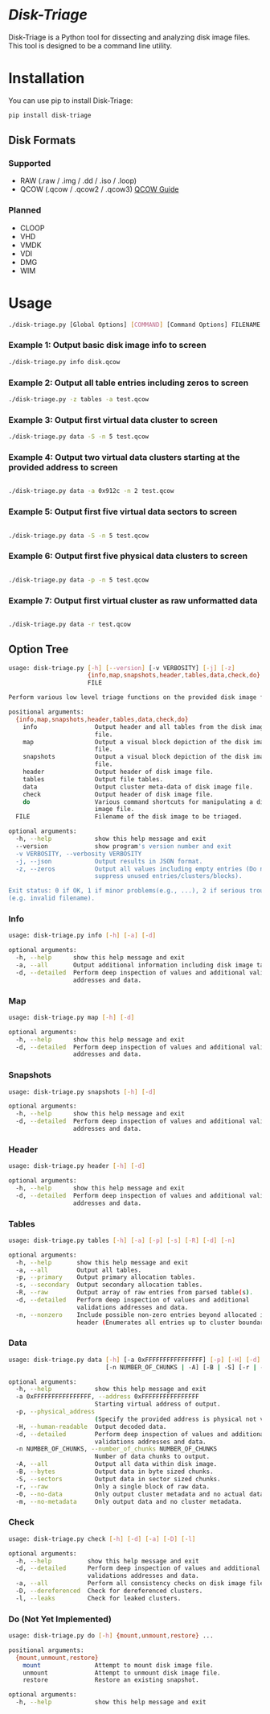 # *Disk-Triage*

Disk-Triage is a Python tool for dissecting and analyzing disk image files. This tool is designed to be a command line utility.

# Installation

You can use pip to install Disk-Triage:

```bash
pip install disk-triage
```

## Disk Formats

### Supported

- RAW (.raw / .img / .dd / .iso / .loop)
- QCOW (.qcow / .qcow2 / .qcow3)  [QCOW Guide](https://github.com/thetacom/disk-triage/blob/master/docs/QCOW_Structure_Guide.md)


### Planned
- CLOOP
- VHD
- VMDK
- VDI
- DMG
- WIM

# Usage

```bash
./disk-triage.py [Global Options] [COMMAND] [Command Options] FILENAME
```
### Example 1: Output basic disk image info to screen
```bash
./disk-triage.py info disk.qcow
```

### Example 2: Output all table entries including zeros to screen
```bash
./disk-triage.py -z tables -a test.qcow
```
### Example 3: Output first virtual data cluster to screen
```bash
./disk-triage.py data -S -n 5 test.qcow
```
### Example 4: Output two virtual data clusters starting at the provided address to screen
```bash

./disk-triage.py data -a 0x912c -n 2 test.qcow
```
### Example 5: Output first five virtual data sectors to screen
```bash

./disk-triage.py data -S -n 5 test.qcow
```
### Example 6: Output first five physical data clusters to screen
```bash

./disk-triage.py data -p -n 5 test.qcow
```
### Example 7: Output first virtual cluster as raw unformatted data
```bash

./disk-triage.py data -r test.qcow
```

## Option Tree

```bash
usage: disk-triage.py [-h] [--version] [-v VERBOSITY] [-j] [-z]
                      {info,map,snapshots,header,tables,data,check,do} ...
                      FILE

Perform various low level triage functions on the provided disk image file.

positional arguments:
  {info,map,snapshots,header,tables,data,check,do}
    info                Output header and all tables from the disk image
                        file.
    map                 Output a visual block depiction of the disk image
                        file.
    snapshots           Output a visual block depiction of the disk image
                        file.
    header              Output header of disk image file.
    tables              Output file tables.
    data                Output cluster meta-data of disk image file.
    check               Output header of disk image file.
    do                  Various command shortcuts for manipulating a disk
                        image file.
  FILE                  Filename of the disk image to be triaged.

optional arguments:
  -h, --help            show this help message and exit
  --version             show program's version number and exit
  -v VERBOSITY, --verbosity VERBOSITY
  -j, --json            Output results in JSON format.
  -z, --zeros           Output all values including empty entries (Do not
                        suppress unused entries/clusters/blocks).

Exit status: 0 if OK, 1 if minor problems(e.g., ...), 2 if serious trouble
(e.g. invalid filename).
```

### Info

```bash
usage: disk-triage.py info [-h] [-a] [-d]

optional arguments:
  -h, --help      show this help message and exit
  -a, --all       Output additional information including disk image tables.
  -d, --detailed  Perform deep inspection of values and additional validations
                  addresses and data.
```

### Map
```bash
usage: disk-triage.py map [-h] [-d]

optional arguments:
  -h, --help      show this help message and exit
  -d, --detailed  Perform deep inspection of values and additional validations
                  addresses and data.
```

### Snapshots
```bash
usage: disk-triage.py snapshots [-h] [-d]

optional arguments:
  -h, --help      show this help message and exit
  -d, --detailed  Perform deep inspection of values and additional validations
                  addresses and data.
```

###  Header
```bash
usage: disk-triage.py header [-h] [-d]

optional arguments:
  -h, --help      show this help message and exit
  -d, --detailed  Perform deep inspection of values and additional validations
                  addresses and data.
```

### Tables
```bash
usage: disk-triage.py tables [-h] [-a] [-p] [-s] [-R] [-d] [-n]

optional arguments:
  -h, --help       show this help message and exit
  -a, --all        Output all tables.
  -p, --primary    Output primary allocation tables.
  -s, --secondary  Output secondary allocation tables.
  -R, --raw        Output array of raw entries from parsed table(s).
  -d, --detailed   Perform deep inspection of values and additional
                   validations addresses and data.
  -n, --nonzero    Include possible non-zero entries beyond allocated in
                   header (Enumerates all entries up to cluster boundary).
```

### Data

```bash
usage: disk-triage.py data [-h] [-a 0xFFFFFFFFFFFFFFFF] [-p] [-H] [-d]
                           [-n NUMBER_OF_CHUNKS | -A] [-B | -S] [-r | -0 | -m]

optional arguments:
  -h, --help            show this help message and exit
  -a 0xFFFFFFFFFFFFFFFF, --address 0xFFFFFFFFFFFFFFFF
                        Starting virtual address of output.
  -p, --physical_address
                        (Specify the provided address is physical not virtual.
  -H, --human-readable  Output decoded data.
  -d, --detailed        Perform deep inspection of values and additional
                        validations addresses and data.
  -n NUMBER_OF_CHUNKS, --number_of_chunks NUMBER_OF_CHUNKS
                        Number of data chunks to output.
  -A, --all             Output all data within disk image.
  -B, --bytes           Output data in byte sized chunks.
  -S, --sectors         Output data in sector sized chunks.
  -r, --raw             Only a single block of raw data.
  -0, --no-data         Only output cluster metadata and no actual data.
  -m, --no-metadata     Only output data and no cluster metadata.
```

### Check
```bash
usage: disk-triage.py check [-h] [-d] [-a] [-D] [-l]

optional arguments:
  -h, --help          show this help message and exit
  -d, --detailed      Perform deep inspection of values and additional
                      validations addresses and data.
  -a, --all           Perform all consistency checks on disk image file.
  -D, --dereferenced  Check for dereferenced clusters.
  -l, --leaks         Check for leaked clusters.
```

### Do (Not Yet Implemented)
```bash
usage: disk-triage.py do [-h] {mount,unmount,restore} ...

positional arguments:
  {mount,unmount,restore}
    mount               Attempt to mount disk image file.
    unmount             Attempt to unmount disk image file.
    restore             Restore an existing snapshot.

optional arguments:
  -h, --help            show this help message and exit
```
